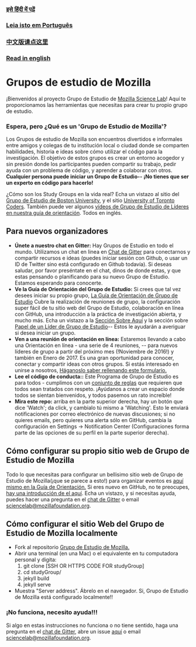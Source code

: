 ### [इसे हिंदी में पढ़ें](https://github.com/mozillascience/studyGroup/blob/gh-pages/README-hi.md)

### [Leia isto em Português](https://github.com/mozillascience/studyGroup/blob/gh-pages/README-pt.md)

### [中文版请点这里](https://github.com/mozillascience/studyGroup/blob/gh-pages/README-zh.md)

### [Read in english](https://github.com/mozillascience/studyGroup/blob/gh-pages/README.md)

# Grupos de estudio de Mozilla

¡Bienvenidos al proyecto Grupo de Estudio de [Mozilla Science Lab](https://www.mozillascience.org/)! Aquí te proporcionamos las herramientas que necesitas para crear tu propio grupo de estudio.

### Espera, pero ¿Qué es un 'Grupo de Estudio de Mozilla'?

Los Grupos de estudio de Mozilla son encuentros divertidos e informales entre amigos y colegas de tu institución local o ciudad donde se comparten habilidades, historia e ideas sobre cómo utilizar el código para la investigación. El objetivo de estos grupos es crear un entorno acogedor y sin presión donde los participantes pueden compartir su trabajo, pedir ayuda con un problema de código, y aprender a colaborar con otros. **Cualquier persona puede iniciar un Grupo de Estudio-- ¡No tienes que ser un experto en código para hacerlo!**

¿Cómo son los Study Groups en la vida real? Echa un vistazo al sitio del [Grupo de Estudio de Boston University](http://study.bu.edu/), y el sitio [University of Toronto Coders](https://uoftcoders.github.io/studyGroup/). También puede ver algunos [vídeos de Grupo de Estudio de Líderes en nuestra guía de orientación](https://mozillascience.github.io/study-group-orientation/1-about-study-groups.html). Todos en inglés.

## Para nuevos organizadores
* **Únete a nuestro chat en Gitter:** Hay Grupos de Estudio en todo el mundo. Utilizamos un chat en linea en [Chat de Gitter](https://gitter.im/mozillascience/studyGroup) para conectarnos y compartir recursos e ideas (puedes iniciar sesión con Github, o usar un ID de Twitter sino está configurado en Github todavía). Si deseas saludar, por favor preséntate en el chat, dinos de donde estas, y que estas pensando o planificando para su nuevo Grupo de Estudio. Estamos esperando para conocerte.
* **Ve la Guía de Orientación del Grupo de Estudio:**  Si crees que tal vez desees iniciar su propio grupo, [La Guía de Orientación de Grupo de Estudio](https://mozillascience.github.io/study-group-orientation/index.html) Cubre la realización de reuniones de grupo, la configuración super fácil de tu sitio web del Grupo de Estudio, colaboración en línea con GitHub, una introducción a la práctica de investigación abierta, y mucho más. Echa un vistazo a la [Sección Sobre Aquí](https://mozillascience.github.io/study-group-orientation/1-about-study-groups.html) y la sección sobre [Papel de un Líder de Grupo de Estudio](https://mozillascience.github.io/study-group-orientation/1.1-lead-role.html)-- Estos le ayudarán a averiguar si desea iniciar un grupo.  
* **Ven a una reunión de orientación en línea:** Estaremos llevando a cabo una Orientación en línea - una serie de 4 reuniones, -- para nuevos líderes de grupo a partir del próximo mes (!Noviembre de 2016!) y también en Enero de 2017. Es una gran oportunidad para conocer, conectar y compartir ideas con otros grupos.  Si estás interesado en unirse a nosotros, [Háganoslo saber rellenando este formulario.](https://docs.google.com/a/mozillafoundation.org/forms/d/e/1FAIpQLSdtKqAMQnKri-0xLx4hD_fpb000n9czsQd4oo9B2JUgtuIVlg/viewform?c=0&w=1)
* **Lee el código de conducta::** Este Programa de Grupo de Estudio es para todos - cumplimos con un [conjunto de reglas](https://www.mozillascience.org/code-of-conduct/) que requieren que todos sean tratados con respeto. ¡Ayúdanos a crear un espacio donde todos se sientan bienvenidos, y todos pasemos un rato increíble!
* **Mira este repo:** arriba en la parte superior derecha, hay un botón que dice  'Watch'; da click, y cambialo tú mismo a 'Watching'. Esto le enviará notificaciones por correo electrónico de nuevas discusiones; si no quieres emails, pero quieres una alerta sólo en GitHub, cambia la configuración en Settings -> Notification Center (Configuraciones forma parte de las opciones de su perfil en la parte superior derecha).
 
## Cómo configurar su propio sitio web de Grupo de Estudio de Mozilla

Todo lo que necesitas para configurar un bellisimo sitio web de Grupo de Estudio de Mozilla(¡que se parece a esto!) para organizar eventos es [aquí mismo en la Guía de Orientación.](https://mozillascience.github.io/study-group-orientation/3.3-get-online.html) Si eres nuevo en GitHub, no te preocupes, [hay una introducción de el aquí](https://mozillascience.github.io/study-group-orientation/3.1-collab-vers-github.html). Echa un vistazo, y si necesitas ayuda, puedes hacer una pregunta en el [chat de Gitter](https://gitter.im/mozillascience/studyGroup) o email sciencelab@mozillafoundation.org.

## Cómo configurar el sitio Web del Grupo de Estudio de Mozilla localmente

* Fork al repositorio [Grupo de Estudio de Mozilla.](https://github.com/mozillascience/studyGroup)
* Abrir una terminal (en una Mac) o el equivalente en tu computadora personal y digita:
	1. git clone [SSH OR HTTPS CODE FOR studyGroup]
	2. cd studyGroup/
	3. jekyll build
	4. jekyll serve
* Muestra "Server address". Ábrelo en el navegador. Si, Grupo de Estudio de Mozilla está configurado localmente!!

### ¡No funciona, necesito ayuda!!!

Si algo en estas instrucciones no funciona o no tiene sentido, haga una pregunta en el [chat de Gitter](https://gitter.im/mozillascience/studyGroup), abre un issue [aquí](https://github.com/mozillascience/studyGroup/issues) o email sciencelab@mozillafoundation.org. 